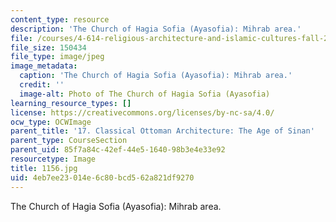 ```yaml
---
content_type: resource
description: 'The Church of Hagia Sofia (Ayasofia): Mihrab area.'
file: /courses/4-614-religious-architecture-and-islamic-cultures-fall-2002/4eb7ee23014e6c80bcd562a821df9270_1156.jpg
file_size: 150434
file_type: image/jpeg
image_metadata:
  caption: 'The Church of Hagia Sofia (Ayasofia): Mihrab area.'
  credit: ''
  image-alt: Photo of The Church of Hagia Sofia (Ayasofia)
learning_resource_types: []
license: https://creativecommons.org/licenses/by-nc-sa/4.0/
ocw_type: OCWImage
parent_title: '17. Classical Ottoman Architecture: The Age of Sinan'
parent_type: CourseSection
parent_uid: 85f7a84c-42ef-44e5-1640-98b3e4e33e92
resourcetype: Image
title: 1156.jpg
uid: 4eb7ee23-014e-6c80-bcd5-62a821df9270
---
```

The Church of Hagia Sofia (Ayasofia): Mihrab area.